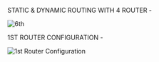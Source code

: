STATIC & DYNAMIC ROUTING WITH 4 ROUTER -

![6th](https://github.com/user-attachments/assets/ee514832-8470-491d-b7c8-4d48324b4877)

1ST ROUTER CONFIGURATION -

![1st Router Configuration](https://github.com/user-attachments/assets/bc8eeb83-d482-4cfc-9d69-4256f92cbc7c)


